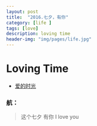 ```yaml
---
layout: post
title:  "2016.七夕，有你"
category: [life ]
tags: [love]
description: loving time
header-img: "img/pages/life.jpg"
---
```

# Loving Time
* [爱的时光](\myPagesRes\RuanHangLovingPhoto\start.htm)

### 航：
>这个七夕
有你
I love you
